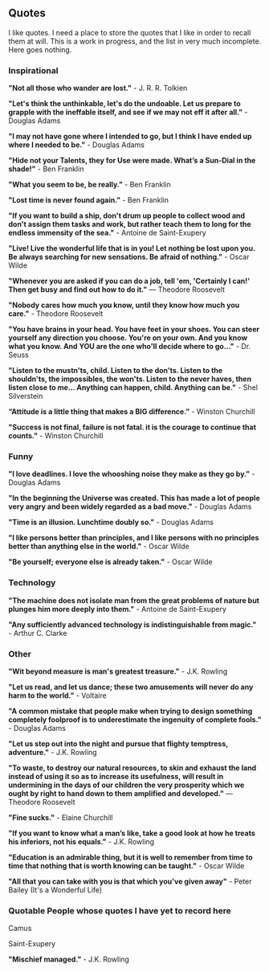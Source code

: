 ## Quotes

I like quotes.  I need a place to store the quotes that I like in order to recall them at will.  This is a work in progress, and the list in very much incomplete. Here goes nothing.

### Inspirational

**"Not all those who wander are lost."** - J. R. R. Tolkien

**"Let's think the unthinkable, let's do the undoable. Let us prepare to grapple with the ineffable itself, and see if we may not eff it after all."** - Douglas Adams

**"I may not have gone where I intended to go, but I think I have ended up where I needed to be."** - Douglas Adams

**"Hide not your Talents, they for Use were made. What’s a Sun-Dial in the shade!"** - Ben Franklin

**"What you seem to be, be really."** - Ben Franklin

**"Lost time is never found again."** - Ben Franklin

**"If you want to build a ship, don't drum up people to collect wood and don't assign them tasks and work, but rather teach them to long for the endless immensity of the sea."** - Antoine de Saint-Exupery

**"Live! Live the wonderful life that is in you! Let nothing be lost upon you. Be always searching for new sensations. Be afraid of nothing."** - Oscar Wilde

**"Whenever you are asked if you can do a job, tell 'em, 'Certainly I can!' Then get busy and find out how to do it."**
― Theodore Roosevelt

**"Nobody cares how much you know, until they know how much you care."** - Theodore Roosevelt

**"You have brains in your head. You have feet in your shoes. You can steer yourself any direction you choose. You're on your own. And you know what you know. And YOU are the one who'll decide where to go..."** - Dr. Seuss

**"Listen to the mustn'ts, child. Listen to the don'ts. Listen to the shouldn'ts, the impossibles, the won'ts. Listen to the never haves, then listen close to me... Anything can happen, child. Anything can be."** - Shel Silverstein

**“Attitude is a little thing that makes a BIG difference.”** - Winston Churchill

**"Success is not final, failure is not fatal. it is the courage to continue that counts."** - Winston Churchill

### Funny

**"I love deadlines. I love the whooshing noise they make as they go by."** - Douglas Adams

**"In the beginning the Universe was created. This has made a lot of people very angry and been widely regarded as a bad move."** - Douglas Adams

**"Time is an illusion. Lunchtime doubly so."** - Douglas Adams

**"I like persons better than principles, and I like persons with no principles better than anything else in the world."** - Oscar Wilde

**"Be yourself; everyone else is already taken."** - Oscar Wilde

### Technology

**"The machine does not isolate man from the great problems of nature but plunges him more deeply into them."** - Antoine de Saint-Exupery

**"Any sufficiently advanced technology is indistinguishable from magic."** - Arthur C. Clarke

### Other

**"Wit beyond measure is man's greatest treasure."** - J.K. Rowling

**"Let us read, and let us dance; these two amusements will never do any harm to the world."** - Voltaire

**"A common mistake that people make when trying to design something completely foolproof is to underestimate the ingenuity of complete fools."** - Douglas Adams

**"Let us step out into the night and pursue that flighty temptress, adventure."** - J.K. Rowling

**"To waste, to destroy our natural resources, to skin and exhaust the land instead of using it so as to increase its usefulness, will result in undermining in the days of our children the very prosperity which we ought by right to hand down to them amplified and developed."**
― Theodore Roosevelt

**"Fine sucks."** - Elaine Churchill

**"If you want to know what a man’s like, take a good look at how he treats his inferiors, not his equals."** - J.K. Rowling

**"Education is an admirable thing, but it is well to remember from time to time that nothing that is worth knowing can be taught."** - Oscar Wilde

**"All that you can take with you is that which you've given away"** - Peter Bailey (It's a Wonderful Life)

### Quotable People whose quotes I have yet to record here

Camus

Saint-Exupery

**"Mischief managed."** - J.K. Rowling
